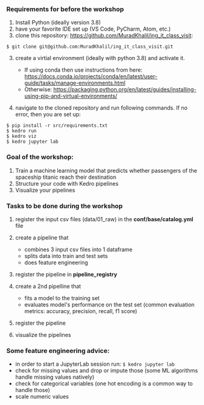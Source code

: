 ### Requirements for before the workshop
1. Install Python (ideally version 3.8)
1. have your favorite IDE set up (VS Code, PyCharm, Atom, etc.)
2. clone this repository: https://github.com/MuradKhalil/ing_it_class_visit:
```
$ git clone git@github.com:MuradKhalil/ing_it_class_visit.git
```
3. create a virtial environment (ideally with python 3.8) and activate it.
   - If using conda then use instructions from here: https://docs.conda.io/projects/conda/en/latest/user-guide/tasks/manage-environments.html
   - Otherwise: https://packaging.python.org/en/latest/guides/installing-using-pip-and-virtual-environments/

4. navigate to the cloned repository and run following commands. If no error, then you are set up:
```
$ pip install -r src/requirements.txt
$ kedro run
$ kedro viz
$ kedro jupyter lab
```

### Goal of the workshop:
1. Train a machine learning model that predicts whether passengers of the spaceship titanic reach their destination
2. Structure your code with Kedro pipelines
3. Visualize your pipelines


### Tasks to be done during the workshop
1. register the input csv files (data/01_raw) in the **conf/base/catalog.yml** file

2. create a pipeline that
   - combines 3 input csv files into 1 dataframe
   - splits data into train and test sets
   - does feature engineering

3. register the pipeline in **pipeline_registry**

4. create a 2nd pipelline that
   - fits a model to the training set
   - evaluates model's performance on the test set (common evaluation metrics: accuracy, precision, recall, f1 score)

5. register the pipeline
6. visualize the pipelines

### Some feature engineering advice:
 - in order to start a JupyterLab session run: ```$ kedro jupyter lab```
 - check for missing values and drop or impute those (some ML algorithms handle missing values natively)
 - check for categorical variables (one hot encoding is a common way to handle those)
 - scale numeric values

